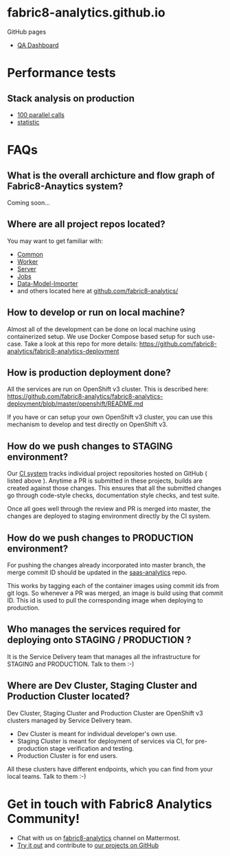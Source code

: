 # fabric8-analytics.github.io
GitHub pages

 * [QA Dashboard](dashboard/dashboard.html)

# Performance tests

## Stack analysis on production

 * [100 parallel calls](perf-tests/core_api/stack_analysis/production_100_calls/stack_analysis_parallel_calls_100_threads.png)
 * [statistic](perf-tests/core_api/stack_analysis/production_100_calls/stack_analysis_parallel_calls_100_threads_concurrent_100_threads_min_max_avg_times.png)

# FAQs

## What is the overall archicture and flow graph of Fabric8-Anaytics system?

Coming soon...

## Where are all project repos located?


You may want to get familiar with:

 * [Common](https://github.com/fabric8-analytics/fabric8-analytics-common)
 * [Worker](https://github.com/fabric8-analytics/fabric8-analytics-worker)
 * [Server](https://github.com/fabric8-analytics/fabric8-analytics-server)
 * [Jobs](https://github.com/fabric8-analytics/fabric8-analytics-jobs)
 * [Data-Model-Importer](https://github.com/fabric8-analytics/fabric8-analytics-data-model)
 * and others located here at [github.com/fabric8-analytics/](https://github.com/fabric8-analytics/)


## How to develop or run on local machine?

Almost all of the development can be done on local machine using containerized setup. We use Docker Compose based setup for such use-case. Take a look at this repo for more details: https://github.com/fabric8-analytics/fabric8-analytics-deployment

## How is production deployment done?

All the services are run on OpenShift v3 cluster. This is described here: https://github.com/fabric8-analytics/fabric8-analytics-deployment/blob/master/openshift/README.md

If you have or can setup your own OpenShift v3 cluster, you can use this mechanism to develop and test directly on OpenShift v3.

## How do we push changes to STAGING environment?

Our [CI system](https://ci.centos.org/view/Devtools/) tracks individual project repositories hosted on GitHub ( listed above ). Anytime a PR is submitted in these projects, builds are created against those changes. This ensures that all the submitted changes go through code-style checks, documentation style checks, and test suite.

Once all goes well through the review and PR is merged into master, the changes are deployed to staging environment directly by the CI system.

## How do we push changes to PRODUCTION environment?

For pushing the changes already incorporated into master branch, the merge commit ID should be updated in the [saas-analytics](https://github.com/openshiftio/saas-analytics/tree/master/bay-services) repo.

This works by tagging each of the container images using commit ids from git logs. So whenever a PR was merged, an image is build using that commit ID. This id is used to pull the corresponding image when deploying to production.

## Who manages the services required for deploying onto STAGING / PRODUCTION ?

It is the  Service Delivery team that manages all the infrastructure for STAGING and PRODUCTION. Talk to them :-)

## Where are Dev Cluster, Staging Cluster and Production Cluster located?

Dev Cluster, Staging Cluster and Production Cluster are OpenShift v3 clusters managed by Service Delivery team.


 * Dev Cluster is meant for individual developer's own use.
 * Staging Cluster is meant for deployment of services via CI, for pre-production stage verification and testing.
 * Production Cluster is for end users.

All these clusters have different endpoints, which you can find from your local teams. Talk to them :-)

# Get in touch with Fabric8 Analytics Community!

 * Chat with us on [fabric8-analytics](https://chat.openshift.io/developers/channels/fabric8-analytics) channel on Mattermost.
 * [Try it out](https://github.com/fabric8-analytics/fabric8-analytics-deployment) and contribute to [our projects on GitHub](https://github.com/fabric8-analytics)

